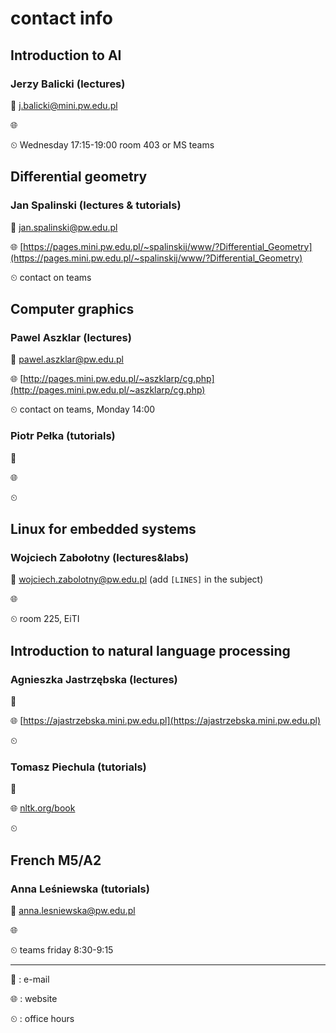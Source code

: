 # contact info

## Introduction to AI

### Jerzy Balicki (lectures)

📧 j.balicki@mini.pw.edu.pl

🌐 []()

⏲ Wednesday 17:15-19:00 room 403 or MS teams

## Differential geometry

### Jan Spalinski (lectures & tutorials)

📧 jan.spalinski@pw.edu.pl

🌐 [https://pages.mini.pw.edu.pl/~spalinskij/www/?Differential_Geometry](https://pages.mini.pw.edu.pl/~spalinskij/www/?Differential_Geometry)

⏲ contact on teams

## Computer graphics

### Pawel Aszklar (lectures)

📧 pawel.aszklar@pw.edu.pl

🌐 [http://pages.mini.pw.edu.pl/~aszklarp/cg.php](http://pages.mini.pw.edu.pl/~aszklarp/cg.php)

<!--
	user: CGHA
	password: CG2022
-->

⏲ contact on teams, Monday 14:00

### Piotr Pełka (tutorials)

📧

🌐 []()

⏲

## Linux for embedded systems

### Wojciech Zabołotny (lectures&labs)

📧 wojciech.zabolotny@pw.edu.pl (add `[LINES]` in the subject)

🌐 []()

⏲ room 225, EiTI

## Introduction to natural language processing

### Agnieszka Jastrzębska (lectures)

📧

🌐 [https://ajastrzebska.mini.pw.edu.pl](https://ajastrzebska.mini.pw.edu.pl)

⏲

<!-- password: 1q2w3e4r -->

### Tomasz Piechula (tutorials)

📧

🌐 [nltk.org/book](https://nltk.org/book)

⏲

## French M5/A2

### Anna Leśniewska (tutorials)

📧 anna.lesniewska@pw.edu.pl

🌐 []()

⏲ teams friday 8:30-9:15

---

📧 : e-mail

🌐 : website

⏲ : office hours
